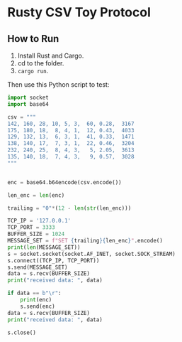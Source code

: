 # Rusty CSV Toy Protocol

## How to Run

1. Install Rust and Cargo.
2. cd to the folder.
3. `cargo run`.

Then use this Python script to test:

```python
import socket
import base64

csv = """
142, 160, 28, 10, 5, 3,  60, 0.28,  3167
175, 180, 18,  8, 4, 1,  12, 0.43,  4033
129, 132, 13,  6, 3, 1,  41, 0.33,  1471
138, 140, 17,  7, 3, 1,  22, 0.46,  3204
232, 240, 25,  8, 4, 3,   5, 2.05,  3613
135, 140, 18,  7, 4, 3,   9, 0.57,  3028
"""


enc = base64.b64encode(csv.encode())

len_enc = len(enc)

trailing = "0"*(12 - len(str(len_enc))) 

TCP_IP = '127.0.0.1'
TCP_PORT = 3333
BUFFER_SIZE = 1024
MESSAGE_SET = f"SET {trailing}{len_enc}".encode()
print(len(MESSAGE_SET))
s = socket.socket(socket.AF_INET, socket.SOCK_STREAM)
s.connect((TCP_IP, TCP_PORT))
s.send(MESSAGE_SET)
data = s.recv(BUFFER_SIZE)
print("received data: ", data)

if data == b"\r":
	print(enc)
	s.send(enc)
data = s.recv(BUFFER_SIZE)
print("received data: ", data)

s.close()


```